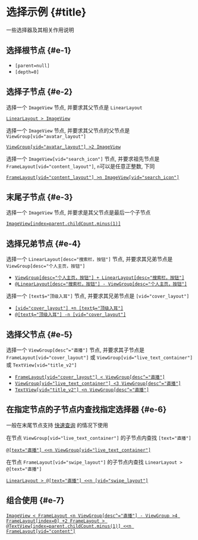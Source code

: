 # 选择示例 {#title}

一些选择器及其相关作用说明

## 选择根节点 {#e-1}

- `[parent=null]`
- `[depth=0]`

## 选择子节点 {#e-2}

选择一个 `ImageView` 节点, 并要求其父节点是 `LinearLayout`

[`LinearLayout > ImageView`](https://i.gkd.li/i/16076188?gkd=TGluZWFyTGF5b3V0ID4gSW1hZ2VWaWV3)

选择一个 `ImageView` 节点, 并要求其父节点的父节点是 `ViewGroup[vid="avatar_layout"]`

[`ViewGroup[vid="avatar_layout"] >2 ImageView`](https://i.gkd.li/i/16076188?gkd=Vmlld0dyb3VwW3ZpZD0iYXZhdGFyX2xheW91dCJdID4yIEltYWdlVmlldw)

选择一个 `ImageView[vid="search_icon"]` 节点, 并要求祖先节点是 `FrameLayout[vid="content_layout"]`, `n`可以是任意正整数, 下同

[`FrameLayout[vid="content_layout"] >n ImageView[vid="search_icon"]`](https://i.gkd.li/i/16076188?gkd=RnJhbWVMYXlvdXRbdmlkPSJjb250ZW50X2xheW91dCJdIEltYWdlVmlld1t2aWQ9InNlYXJjaF9pY29uIl0)

## 末尾子节点 {#e-3}

选择一个 `ImageView` 节点, 并要求是其父节点是最后一个子节点

[`ImageView[index=parent.childCount.minus(1)]`](https://i.gkd.li/i/16076188?gkd=SW1hZ2VWaWV3W2luZGV4PXBhcmVudC5jaGlsZENvdW50Lm1pbnVzKDEpXQ)

## 选择兄弟节点 {#e-4}

选择一个 `LinearLayout[desc="搜索栏，按钮"]` 节点, 并要求其兄弟节点是 `ViewGroup[desc="个人主页，按钮"]`

- [`ViewGroup[desc="个人主页，按钮"] + LinearLayout[desc="搜索栏，按钮"]`](https://i.gkd.li/i/16076188?gkd=Vmlld0dyb3VwW2Rlc2M9IuS4quS6uuS4u-mhte-8jOaMiemSriJdICsgTGluZWFyTGF5b3V0W2Rlc2M9IuaQnOe0ouagj--8jOaMiemSriJd)
- [`@LinearLayout[desc="搜索栏，按钮"] - ViewGroup[desc="个人主页，按钮"]`](https://i.gkd.li/i/16076188?gkd=QExpbmVhckxheW91dFtkZXNjPSLmkJzntKLmoI_vvIzmjInpkq4iXSAtIFZpZXdHcm91cFtkZXNjPSLkuKrkurrkuLvpobXvvIzmjInpkq4iXQ)

选择一个 `[text$="顶级入耳"]` 节点, 并要求其兄弟节点是 `[vid="cover_layout"]`

- [`[vid="cover_layout"] +n [text$="顶级入耳"]`](https://i.gkd.li/i/16076188?gkd=W3ZpZD0iY292ZXJfbGF5b3V0Il0gK24gW3RleHQkPSLpobbnuqflhaXogLMiXQ)
- [`@[text$="顶级入耳"] -n [vid="cover_layout"]`](https://i.gkd.li/i/16076188?gkd=QFt0ZXh0JD0i6aG257qn5YWl6ICzIl0gLW4gW3ZpZD0iY292ZXJfbGF5b3V0Il0)

## 选择父节点 {#e-5}

选择一个 `ViewGroup[desc^="直播"]` 节点, 并要求其子节点是 `FrameLayout[vid="cover_layout"]` 或 `ViewGroup[vid="live_text_container"]` 或 `TextView[vid="title_v2"]`

- [`FrameLayout[vid="cover_layout"] < ViewGroup[desc^="直播"]`](https://i.gkd.li/i/16076188?gkd=RnJhbWVMYXlvdXRbdmlkPSJjb3Zlcl9sYXlvdXQiXSA8IFZpZXdHcm91cFtkZXNjXj0i55u05pKtIl0)
- [`ViewGroup[vid="live_text_container"] <3 ViewGroup[desc^="直播"]`](https://i.gkd.li/i/16076188?gkd=Vmlld0dyb3VwW3ZpZD0ibGl2ZV90ZXh0X2NvbnRhaW5lciJdIDwzIFZpZXdHcm91cFtkZXNjXj0i55u05pKtIl0)
- [`TextView[vid="title_v2"] <n ViewGroup[desc^="直播"]`](https://i.gkd.li/i/16076188?gkd=VGV4dFZpZXdbdmlkPSJ0aXRsZV92MiJdIDxuIFZpZXdHcm91cFtkZXNjXj0i55u05pKtIl0)

## 在指定节点的子节点内查找指定选择器 {#e-6}

一般在末尾节点支持 [快速查询](/guide/optimize#fast-query) 的情况下使用

在节点 `ViewGroup[vid="live_text_container"]` 的子节点内查找 `[text="直播"]`

[`@[text="直播"] <<n ViewGroup[vid="live_text_container"]`](https://i.gkd.li/i/16076188?gkd=QFt0ZXh0PSLnm7Tmkq0iXSA8PG4gVmlld0dyb3VwW3ZpZD0ibGl2ZV90ZXh0X2NvbnRhaW5lciJd)

在节点 `FrameLayout[vid="swipe_layout"]` 的子节点内查找 `LinearLayout > @[text="直播"]`

[`LinearLayout > @[text="直播"] <<n [vid="swipe_layout"]`](https://i.gkd.li/i/16076188?gkd=TGluZWFyTGF5b3V0ID4gQFt0ZXh0PSLnm7Tmkq0iXSA8PG4gW3ZpZD0ic3dpcGVfbGF5b3V0Il0)

## 组合使用 {#e-7}

[`ImageView < FrameLayout <n ViewGroup[desc^="直播"] - ViewGroup >4 FrameLayout[index=0] +2 FrameLayout > @TextView[index=parent.childCount.minus(1)] <<n FrameLayout[vid="content"]`](https://i.gkd.li/i/16076188?gkd=SW1hZ2VWaWV3IDwgRnJhbWVMYXlvdXQgPG4gVmlld0dyb3VwW2Rlc2NePSLnm7Tmkq0iXSAtIFZpZXdHcm91cCA-NCBGcmFtZUxheW91dFtpbmRleD0wXSArMiBGcmFtZUxheW91dCA-IEBUZXh0Vmlld1tpbmRleD1wYXJlbnQuY2hpbGRDb3VudC5taW51cygxKV0gPDxuIEZyYW1lTGF5b3V0W3ZpZD0iY29udGVudCJd)
